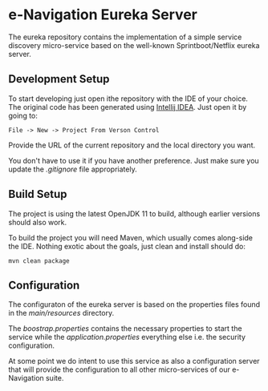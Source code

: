 # e-Navigation Eureka Server
The eureka repository contains the implementation of a simple service discovery
micro-service based on the well-known Sprintboot/Netflix eureka server.

## Development Setup
To start developing just open ithe repository with the IDE of your choice. The 
original code has been generated using 
[Intellij IDEA](https://www.jetbrains.com/idea). Just open it by going to:
    
    File -> New -> Project From Verson Control

Provide the URL of the current repository and the local directory you want. 

You don't have to use it if you have another preference. Just make sure you 
update the *.gitignore* file appropriately.

## Build Setup
The project is using the latest OpenJDK 11 to build, although earlier versions
should also work.

To build the project you will need Maven, which usually comes along-side the 
IDE. Nothing exotic about the goals, just clean and install should do:

    mvn clean package

## Configuration
The configuraton of the eureka server is based on the properties files found
in the *main/resources* directory.

The *boostrap.properties* contains the necessary properties to start the service
while the *application.properties* everything else i.e. the security 
configuration.

At some point we do intent to use this service as also a configuration server
that will provide the configuration to all other micro-services of our 
e-Navigation suite.
